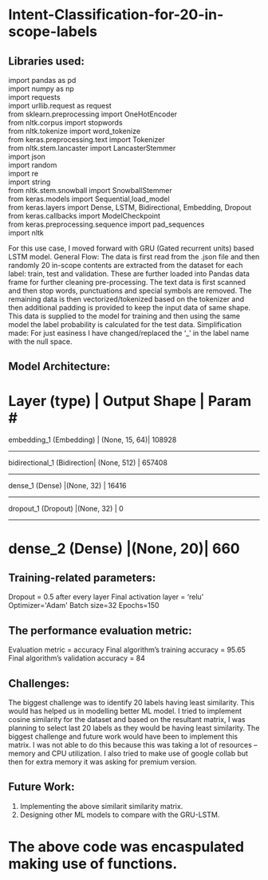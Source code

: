 # Intent-Classification-for-20-in-scope-labels

## Libraries used:
import pandas as pd<br>
import numpy as np<br>
import requests<br>
import urllib.request as request<br>
from sklearn.preprocessing import OneHotEncoder<br>
from nltk.corpus import stopwords<br>
from nltk.tokenize import word_tokenize<br>
from keras.preprocessing.text import Tokenizer<br>
from nltk.stem.lancaster import LancasterStemmer<br>
import json <br>
import random<br>
import re<br>
import string<br>
from nltk.stem.snowball import SnowballStemmer<br>
from keras.models import Sequential,load_model<br>
from keras.layers import Dense, LSTM, Bidirectional, Embedding, Dropout<br>
from keras.callbacks import ModelCheckpoint<br>
from keras.preprocessing.sequence import pad_sequences<br>
import nltk<br>



For this use case, I moved forward with GRU (Gated recurrent units) based LSTM model. 
General Flow: The data is first read from the .json file and then randomly 20 in-scope contents are extracted from the dataset for each label: train, test and validation. These are further loaded into Pandas data frame for further cleaning pre-processing. The text data is first scanned and then stop words, punctuations and special symbols are removed. The remaining data is then vectorized/tokenized based on the tokenizer and then additional padding is provided to keep the input data of same shape. This data is supplied to the model for training and then using the same model the label probability is calculated for the test data.
Simplification made: For just easiness I have changed/replaced the ‘_’ in the label name with the null space.

## Model Architecture:
Layer (type)           |      Output Shape   |           Param #   
=================================================================
embedding_1 (Embedding) |     (None, 15, 64)|            108928    
_________________________________________________________________
bidirectional_1 (Bidirection| (None, 512)  |             657408    
_________________________________________________________________
dense_1 (Dense)              |(None, 32)  |              16416     
_________________________________________________________________
dropout_1 (Dropout)          |(None, 32) |               0         
_________________________________________________________________
dense_2 (Dense)              |(None, 20)|                660       
=================================================================

## Training-related parameters:
Dropout = 0.5 after every layer
Final activation layer = ‘relu’
Optimizer='Adam'
Batch size=32
Epochs=150

## The performance evaluation metric:
Evaluation metric = accuracy
Final algorithm’s training accuracy = 95.65
Final algorithm’s validation accuracy = 84

## Challenges:
The biggest challenge was to identify 20 labels having least similarity. This would has helped us in modelling better ML model. I tried to implement cosine similarity for the dataset and based on the resultant matrix, I was planning to select last 20 labels as they would be having least similarity. The biggest challenge and future work would have been to implement this matrix. I was not able to do this because this was taking a lot of resources – memory and CPU utilization. I also tried to make use of google collab but then for extra memory it was asking for premium version.

## Future Work:
1) Implementing the above similarit similarity matrix.
2) Designing other ML models to compare with the GRU-LSTM.

# The above code was encaspulated making use of functions. 
